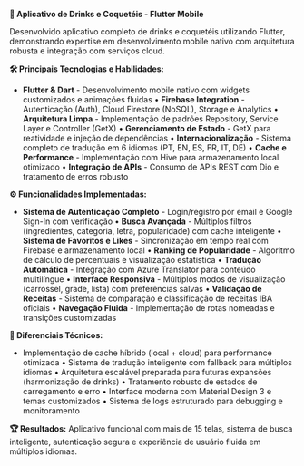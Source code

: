 **🍹 Aplicativo de Drinks e Coquetéis - Flutter Mobile**

Desenvolvido aplicativo completo de drinks e coquetéis utilizando Flutter, demonstrando expertise em desenvolvimento mobile nativo com arquitetura robusta e integração com serviços cloud.

**🛠️ Principais Tecnologias e Habilidades:**

- **Flutter & Dart** - Desenvolvimento mobile nativo com widgets customizados e animações fluidas • **Firebase Integration** - Autenticação (Auth), Cloud Firestore (NoSQL), Storage e Analytics • **Arquitetura Limpa** - Implementação de padrões Repository, Service Layer e Controller (GetX) • **Gerenciamento de Estado** - GetX para reatividade e injeção de dependências • **Internacionalização** - Sistema completo de tradução em 6 idiomas (PT, EN, ES, FR, IT, DE) • **Cache e Performance** - Implementação com Hive para armazenamento local otimizado • **Integração de APIs** - Consumo de APIs REST com Dio e tratamento de erros robusto

**⚙️ Funcionalidades Implementadas:**

- **Sistema de Autenticação Completo** - Login/registro por email e Google Sign-In com verificação • **Busca Avançada** - Múltiplos filtros (ingredientes, categoria, letra, popularidade) com cache inteligente • **Sistema de Favoritos e Likes** - Sincronização em tempo real com Firebase e armazenamento local • **Ranking de Popularidade** - Algoritmo de cálculo de percentuais e visualização estatística • **Tradução Automática** - Integração com Azure Translator para conteúdo multilíngue • **Interface Responsiva** - Múltiplos modos de visualização (carrossel, grade, lista) com preferências salvas • **Validação de Receitas** - Sistema de comparação e classificação de receitas IBA oficiais • **Navegação Fluida** - Implementação de rotas nomeadas e transições customizadas

**💎 Diferenciais Técnicos:**

- Implementação de cache híbrido (local + cloud) para performance otimizada • Sistema de tradução inteligente com fallback para múltiplos idiomas • Arquitetura escalável preparada para futuras expansões (harmonização de drinks) • Tratamento robusto de estados de carregamento e erro • Interface moderna com Material Design 3 e temas customizados • Sistema de logs estruturado para debugging e monitoramento

**🏆 Resultados:** Aplicativo funcional com mais de 15 telas, sistema de busca inteligente, autenticação segura e experiência de usuário fluida em múltiplos idiomas.
